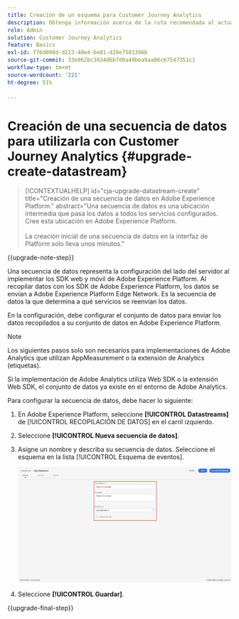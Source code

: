```yaml
---
title: Creación de un esquema para Customer Journey Analytics
description: Obtenga información acerca de la ruta recomendada al actualizar de Adobe Analytics a Customer Journey Analytics
role: Admin
solution: Customer Journey Analytics
feature: Basics
exl-id: f76d098d-d223-40e4-be81-d28e7581396b
source-git-commit: 33e962bc3834d6b7d0a49bea9aa06c67547351c1
workflow-type: tm+mt
source-wordcount: '221'
ht-degree: 51%

---
```


# Creación de una secuencia de datos para utilizarla con Customer Journey Analytics {#upgrade-create-datastream}

<!-- markdownlint-disable MD034 -->

>[!CONTEXTUALHELP]
>id="cja-upgrade-datastream-create"
>title="Creación de una secuencia de datos en Adobe Experience Platform."
>abstract="Una secuencia de datos es una ubicación intermedia que pasa los datos a todos los servicios configurados. Cree esta ubicación en Adobe Experience Platform.<br><br>La creación inicial de una secuencia de datos en la interfaz de Platform solo lleva unos minutos."

<!-- markdownlint-enable MD034 -->

{{upgrade-note-step}}

<!-- Should we single source this instead of duplicate it? The following steps were copied from: /help/data-ingestion/aepwebsdk.md-->

Una secuencia de datos representa la configuración del lado del servidor al implementar los SDK web y móvil de Adobe Experience Platform. Al recopilar datos con los SDK de Adobe Experience Platform, los datos se envían a Adobe Experience Platform Edge Network. Es la secuencia de datos la que determina a qué servicios se reenvían los datos.

En la configuración, debe configurar el conjunto de datos para enviar los datos recopilados a su conjunto de datos en Adobe Experience Platform.

>[!NOTE]
>
>Los siguientes pasos solo son necesarios para implementaciones de Adobe Analytics que utilizan AppMeasurement o la extensión de Analytics (etiquetas).
>
>Si la implementación de Adobe Analytics utiliza Web SDK o la extensión Web SDK, el conjunto de datos ya existe en el entorno de Adobe Analytics.

Para configurar la secuencia de datos, debe hacer lo siguiente:

1. En Adobe Experience Platform, seleccione **[!UICONTROL Datastreams]** de [!UICONTROL RECOPILACIÓN DE DATOS] en el carril izquierdo.

1. Seleccione **[!UICONTROL Nueva secuencia de datos]**.

1. Asigne un nombre y describa su secuencia de datos. Seleccione el esquema en la lista [!UICONTROL Esquema de eventos].

   ![Nuevo conjunto de datos](assets/new-datastream.png)

1. Seleccione **[!UICONTROL Guardar]**.

{{upgrade-final-step}}
